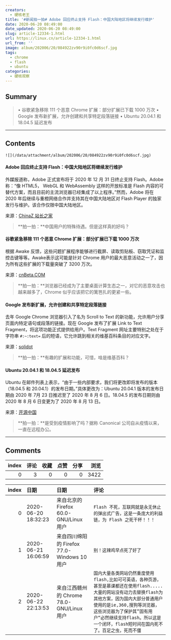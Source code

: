 ```yaml
---
creators:
  - 硬核老王
title: '#新闻拍一拍# Adobe 回应终止支持 Flash：中国大陆地区将继续发行维护'
date: 2020-06-20 08:49:00
date_updated: 2020-06-20 08:49:00
slug: article-12334-1.html
url: https://linux.cn/article-12334-1.html
url_from: ''
image: album/202006/20/084922zv90r9i0fc0d6scf.jpg
tags:
  - chrome
  - flash
  - ubuntu
categories:
  - 硬核观察
---
```


## Summary

> • 谷歌紧急移除 111 个恶意 Chrome 扩展：部分扩展已下载 1000 万次 • Google 发布新扩展，允许创建和共享特定段落链接 • Ubuntu 20.04.1 和 18.04.5 延迟发布

***

<!-- more -->

## Contents

`![](/data/attachment/album/202006/20/084922zv90r9i0fc0d6scf.jpg)`

#### Adobe 回应终止支持 Flash：中国大陆地区将继续发行维护

外媒报道称，Adobe 正式宣布将于 2020 年 12 月 31 日终止支持 Flash。Adobe 称：“像 HTML5， WebGL 和 WebAssembly 这样的开放标准是 Flash 内容的可替代方案，而且目前的主流浏览器已经集成了以上程序。”然而，Adobe 将在 2020 年后继续与重橙网络合作并支持其在中国大陆地区对 Flash Player 的独家发行与维护。该合作仅限中国大陆地区。

来源：[ChinaZ 站长之家](https://www.chinaz.com/2020/0619/1148076.shtml)

> 
> **拍一拍：**中国用户的特殊待遇。但是这样真的好吗？
> 
> 
> 

#### 谷歌紧急移除 111 个恶意 Chrome 扩展：部分扩展已下载 1000 万次

根据 Awake 反馈，这些问题扩展程序能够进行截屏、读取剪贴板、窃取凭证和监控击键等等。Awake表示这可能是针对 Chrome 用户的最大恶意活动之一了，因为所有这些扩展的下载量突破了 3200 万次。

来源：[cnBeta.COM](https://www.cnbeta.com/articles/tech/993223.htm)

> 
> **拍一拍：**浏览器已经成为了主要桌面计算生态之一，对它的恶意攻击也越来越多了，Chrome 似乎应该把它的篱笆扎的更紧一些。
> 
> 
> 

#### Google 发布新扩展，允许创建和共享特定段落链接

去年 Google Chrome 浏览器引入了名为 Scroll to Text 的新功能，允许用户分享页面内特定语句或段落的链接。现在 Google 发布了扩展 Link to Text Fragment，将这项功能正式提供给用户。Text Fragment 网址主要特别之处在于字符串 `#:~:text=` 后的短语，它允许跳到相关的维基百科条目的对应文字。

来源：[solidot](https://www.solidot.org/story?sid=64712)

> 
> **拍一拍：**有趣的扩展和功能，可惜，啥是维基百科？
> 
> 
> 

#### Ubuntu 20.04.1 和 18.04.5 延迟发布

Ubuntu 在邮件列表上表示，“由于一些内部要求，我们将更改即将发布的版本（18.04.5 和 20.04.1）的发布日期。”具体更改为：Ubuntu 20.04.1 版本的发布日期由 2020 年 7月 23 日推迟至了 2020 年 8 月 6 日。18.04.5 的发布日期则由 2020 年 8 月 6 日变更为了 2020 年 8 月 13 日。

来源：[开源中国](https://www.oschina.net/news/116548/ubuntu-20-04-1-release-delay)

> 
> **拍一拍：**是受到疫情影响了吗？据称 Canonical 公司自从疫情以来，一直在远程办公。
> 
> 
>

***

## Comments


|   index |   评论 |   收藏 |   点赞 |   分享 |   浏览 |
|--------:|-------:|-------:|-------:|-------:|-------:|
|       0 |      3 |      0 |      0 |      0 |   3422 |

|   index | 日期                | 日期                                        | 评论                                                                                                                                                                                                                                                                                                 |
|--------:|:--------------------|:--------------------------------------------|:-----------------------------------------------------------------------------------------------------------------------------------------------------------------------------------------------------------------------------------------------------------------------------------------------------|
|       0 | 2020-06-20 18:32:23 | 来自北京的 Firefox 60.0-GNU/Linux 用户      | `Flash 不死，互联网就是永无休止的弹出式广告，这是一条庞大的利益链，为 Flash 之死干杯！！！`                                                                                                                                                                                                          |
|       1 | 2020-06-21 16:06:59 | 来自四川绵阳的 Firefox 77.0-Windows 10 用户 | `别！这辣鸡早点死了好了`                                                                                                                                                                                                                                                                             |
|       2 | 2020-06-22 22:13:53 | 来自江西赣州的 Chrome 78.0-GNU/Linux 用户   | `国内大量各类网站仍然重度使用flash,比如可可英语，各种页游，甚至是慕课都还在使用flash.....大量的网站没有动力去替换flash为其他方案，因为国内大部分普通用户使用的是ie,360,搜狗等浏览器，这些浏览器为了保护其”固有用户“必然继续支持flash。所以这是一个闭环，flash短时间在国内死不了。百足之虫，死而不僵` |
